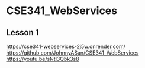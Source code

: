 # CSE341_WebServices

## Lesson 1

 <https://cse341-webservices-2j5w.onrender.com/>
 <https://github.com/JohnnyASan/CSE341_WebServices>
 <https://youtu.be/sNtl3Qbk3s8>
